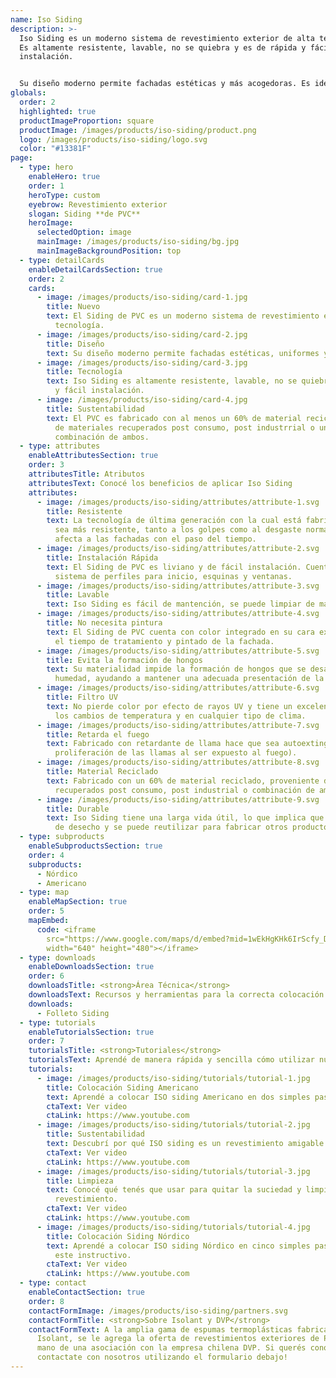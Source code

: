 ```yaml
---
name: Iso Siding
description: >-
  Iso Siding es un moderno sistema de revestimiento exterior de alta tecnología.
  Es altamente resistente, lavable, no se quiebra y es de rápida y fácil
  instalación. 


  Su diseño moderno permite fachadas estéticas y más acogedoras. Es ideal para reemplazar terminaciones tradicionales y tienen mínimo costo de mantenimiento, ya que requiere la aplicación de otros productos.
globals:
  order: 2
  highlighted: true
  productImageProportion: square
  productImage: /images/products/iso-siding/product.png
  logo: /images/products/iso-siding/logo.svg
  color: "#13381F"
page:
  - type: hero
    enableHero: true
    order: 1
    heroType: custom
    eyebrow: Revestimiento exterior
    slogan: Siding **de PVC**
    heroImage:
      selectedOption: image
      mainImage: /images/products/iso-siding/bg.jpg
      mainImageBackgroundPosition: top
  - type: detailCards
    enableDetailCardsSection: true
    order: 2
    cards:
      - image: /images/products/iso-siding/card-1.jpg
        title: Nuevo
        text: El Siding de PVC es un moderno sistema de revestimiento exterior de alta
          tecnología.
      - image: /images/products/iso-siding/card-2.jpg
        title: Diseño
        text: Su diseño moderno permite fachadas estéticas, uniformes y más acogedoras.
      - image: /images/products/iso-siding/card-3.jpg
        title: Tecnología
        text: Iso Siding es altamente resistente, lavable, no se quiebra y es de rápida
          y fácil instalación.
      - image: /images/products/iso-siding/card-4.jpg
        title: Sustentabilidad
        text: El PVC es fabricado con al menos un 60% de material reciclado, proveniente
          de materiales recuperados post consumo, post industrrial o una
          combinación de ambos.
  - type: attributes
    enableAttributesSection: true
    order: 3
    attributesTitle: Atributos
    attributesText: Conocé los beneficios de aplicar Iso Siding
    attributes:
      - image: /images/products/iso-siding/attributes/attribute-1.svg
        title: Resistente
        text: La tecnología de última generación con la cual está fabricado, permite que
          sea más resistente, tanto a los golpes como al desgaste normal que
          afecta a las fachadas con el paso del tiempo.
      - image: /images/products/iso-siding/attributes/attribute-2.svg
        title: Instalación Rápida
        text: El Siding de PVC es liviano y de fácil instalación. Cuenta con un completo
          sistema de perfiles para inicio, esquinas y ventanas.
      - image: /images/products/iso-siding/attributes/attribute-3.svg
        title: Lavable
        text: Iso Siding es fácil de mantención, se puede limpiar de manera sencilla.
      - image: /images/products/iso-siding/attributes/attribute-4.svg
        title: No necesita pintura
        text: El Siding de PVC cuenta con color integrado en su cara exterior, ahorrando
          el tiempo de tratamiento y pintado de la fachada.
      - image: /images/products/iso-siding/attributes/attribute-5.svg
        title: Evita la formación de hongos
        text: Su materialidad impide la formación de hongos que se desarrollan con la
          humedad, ayudando a mantener una adecuada presentación de la fachada.
      - image: /images/products/iso-siding/attributes/attribute-6.svg
        title: Filtro UV
        text: No pierde color por efecto de rayos UV y tiene un excelente desempeño ante
          los cambios de temperatura y en cualquier tipo de clima.
      - image: /images/products/iso-siding/attributes/attribute-7.svg
        title: Retarda el fuego
        text: Fabricado con retardante de llama hace que sea autoextinguible (retarda la
          proliferación de las llamas al ser expuesto al fuego).
      - image: /images/products/iso-siding/attributes/attribute-8.svg
        title: Material Reciclado
        text: Fabricado con un 60% de material reciclado, proveniente de materiales
          recuperados post consumo, post industrial o combinación de ambos.
      - image: /images/products/iso-siding/attributes/attribute-9.svg
        title: Durable
        text: Iso Siding tiene una larga vida útil, lo que implica que no es un material
          de desecho y se puede reutilizar para fabricar otros productos.
  - type: subproducts
    enableSubproductsSection: true
    order: 4
    subproducts:
      - Nórdico
      - Americano
  - type: map
    enableMapSection: true
    order: 5
    mapEmbed:
      code: <iframe
        src="https://www.google.com/maps/d/embed?mid=1wEkHgKHk6IrScfy_DlQqJ9-TfTij8uY&ehbc=2E312F&noprof=1"
        width="640" height="480"></iframe>
  - type: downloads
    enableDownloadsSection: true
    order: 6
    downloadsTitle: <strong>Área Técnica</strong>
    downloadsText: Recursos y herramientas para la correcta colocación de nuestros productos.
    downloads:
      - Folleto Siding
  - type: tutorials
    enableTutorialsSection: true
    order: 7
    tutorialsTitle: <strong>Tutoriales</strong>
    tutorialsText: Aprendé de manera rápida y sencilla cómo utilizar nuestros productos.
    tutorials:
      - image: /images/products/iso-siding/tutorials/tutorial-1.jpg
        title: Colocación Siding Americano
        text: Aprendé a colocar ISO siding Americano en dos simples pasos en este video.
        ctaText: Ver video
        ctaLink: https://www.youtube.com
      - image: /images/products/iso-siding/tutorials/tutorial-2.jpg
        title: Sustentabilidad
        text: Descubrí por qué ISO siding es un revestimiento amigable y ecológico.
        ctaText: Ver video
        ctaLink: https://www.youtube.com
      - image: /images/products/iso-siding/tutorials/tutorial-3.jpg
        title: Limpieza
        text: Conocé qué tenés que usar para quitar la suciedad y limpiar tu
          revestimiento.
        ctaText: Ver video
        ctaLink: https://www.youtube.com
      - image: /images/products/iso-siding/tutorials/tutorial-4.jpg
        title: Colocación Siding Nórdico
        text: Aprendé a colocar ISO siding Nórdico en cinco simples pasos a través de
          este instructivo.
        ctaText: Ver video
        ctaLink: https://www.youtube.com
  - type: contact
    enableContactSection: true
    order: 8
    contactFormImage: /images/products/iso-siding/partners.svg
    contactFormTitle: <strong>Sobre Isolant y DVP</strong>
    contactFormText: A la amplia gama de espumas termoplásticas fabricadas por
      Isolant, se le agrega la oferta de revestimientos exteriores de PVC, de la
      mano de una asociación con la empresa chilena DVP. Si querés conocer más,
      contactate con nosotros utilizando el formulario debajo!
---
```

